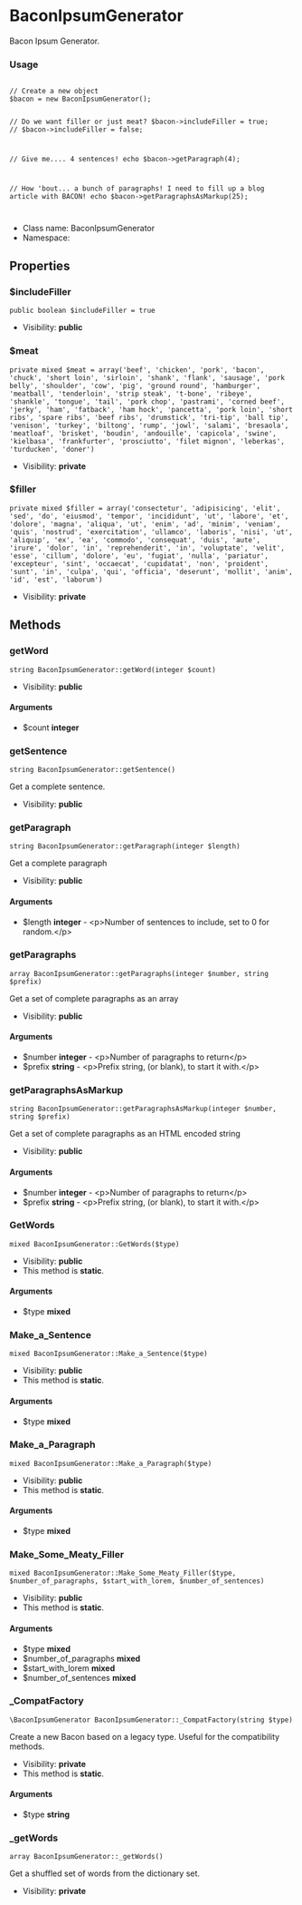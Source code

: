BaconIpsumGenerator
===============

Bacon Ipsum Generator.

<h3>Usage</h3>
<code>
// Create a new object
$bacon = new BaconIpsumGenerator();

// Do we want filler or just meat?
$bacon->includeFiller = true;
// $bacon->includeFiller = false;

// Give me.... 4 sentences!
echo $bacon->getParagraph(4);

// How 'bout... a bunch of paragraphs!  I need to fill up a blog article with BACON!
echo $bacon->getParagraphsAsMarkup(25);

</code>


* Class name: BaconIpsumGenerator
* Namespace: 





Properties
----------


### $includeFiller

    public boolean $includeFiller = true





* Visibility: **public**


### $meat

    private mixed $meat = array('beef', 'chicken', 'pork', 'bacon', 'chuck', 'short loin', 'sirloin', 'shank', 'flank', 'sausage', 'pork belly', 'shoulder', 'cow', 'pig', 'ground round', 'hamburger', 'meatball', 'tenderloin', 'strip steak', 't-bone', 'ribeye', 'shankle', 'tongue', 'tail', 'pork chop', 'pastrami', 'corned beef', 'jerky', 'ham', 'fatback', 'ham hock', 'pancetta', 'pork loin', 'short ribs', 'spare ribs', 'beef ribs', 'drumstick', 'tri-tip', 'ball tip', 'venison', 'turkey', 'biltong', 'rump', 'jowl', 'salami', 'bresaola', 'meatloaf', 'brisket', 'boudin', 'andouille', 'capicola', 'swine', 'kielbasa', 'frankfurter', 'prosciutto', 'filet mignon', 'leberkas', 'turducken', 'doner')





* Visibility: **private**


### $filler

    private mixed $filler = array('consectetur', 'adipisicing', 'elit', 'sed', 'do', 'eiusmod', 'tempor', 'incididunt', 'ut', 'labore', 'et', 'dolore', 'magna', 'aliqua', 'ut', 'enim', 'ad', 'minim', 'veniam', 'quis', 'nostrud', 'exercitation', 'ullamco', 'laboris', 'nisi', 'ut', 'aliquip', 'ex', 'ea', 'commodo', 'consequat', 'duis', 'aute', 'irure', 'dolor', 'in', 'reprehenderit', 'in', 'voluptate', 'velit', 'esse', 'cillum', 'dolore', 'eu', 'fugiat', 'nulla', 'pariatur', 'excepteur', 'sint', 'occaecat', 'cupidatat', 'non', 'proident', 'sunt', 'in', 'culpa', 'qui', 'officia', 'deserunt', 'mollit', 'anim', 'id', 'est', 'laborum')





* Visibility: **private**


Methods
-------


### getWord

    string BaconIpsumGenerator::getWord(integer $count)





* Visibility: **public**


#### Arguments
* $count **integer**



### getSentence

    string BaconIpsumGenerator::getSentence()

Get a complete sentence.



* Visibility: **public**




### getParagraph

    string BaconIpsumGenerator::getParagraph(integer $length)

Get a complete paragraph



* Visibility: **public**


#### Arguments
* $length **integer** - &lt;p&gt;Number of sentences to include, set to 0 for random.&lt;/p&gt;



### getParagraphs

    array BaconIpsumGenerator::getParagraphs(integer $number, string $prefix)

Get a set of complete paragraphs as an array



* Visibility: **public**


#### Arguments
* $number **integer** - &lt;p&gt;Number of paragraphs to return&lt;/p&gt;
* $prefix **string** - &lt;p&gt;Prefix string, (or blank), to start it with.&lt;/p&gt;



### getParagraphsAsMarkup

    string BaconIpsumGenerator::getParagraphsAsMarkup(integer $number, string $prefix)

Get a set of complete paragraphs as an HTML encoded string



* Visibility: **public**


#### Arguments
* $number **integer** - &lt;p&gt;Number of paragraphs to return&lt;/p&gt;
* $prefix **string** - &lt;p&gt;Prefix string, (or blank), to start it with.&lt;/p&gt;



### GetWords

    mixed BaconIpsumGenerator::GetWords($type)





* Visibility: **public**
* This method is **static**.


#### Arguments
* $type **mixed**



### Make_a_Sentence

    mixed BaconIpsumGenerator::Make_a_Sentence($type)





* Visibility: **public**
* This method is **static**.


#### Arguments
* $type **mixed**



### Make_a_Paragraph

    mixed BaconIpsumGenerator::Make_a_Paragraph($type)





* Visibility: **public**
* This method is **static**.


#### Arguments
* $type **mixed**



### Make_Some_Meaty_Filler

    mixed BaconIpsumGenerator::Make_Some_Meaty_Filler($type, $number_of_paragraphs, $start_with_lorem, $number_of_sentences)





* Visibility: **public**
* This method is **static**.


#### Arguments
* $type **mixed**
* $number_of_paragraphs **mixed**
* $start_with_lorem **mixed**
* $number_of_sentences **mixed**



### _CompatFactory

    \BaconIpsumGenerator BaconIpsumGenerator::_CompatFactory(string $type)

Create a new Bacon based on a legacy type.  Useful for the compatibility methods.



* Visibility: **private**
* This method is **static**.


#### Arguments
* $type **string**



### _getWords

    array BaconIpsumGenerator::_getWords()

Get a shuffled set of words from the dictionary set.



* Visibility: **private**



